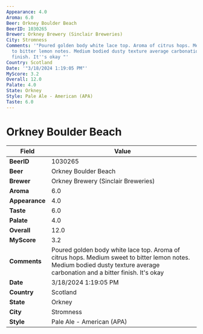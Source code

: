 ```yaml
---
Appearance: 4.0
Aroma: 6.0
Beer: Orkney Boulder Beach
BeerID: 1030265
Brewer: Orkney Brewery (Sinclair Breweries)
City: Stromness
Comments: '"Poured golden body white lace top. Aroma of citrus hops. Medium sweet
  to bitter lemon notes. Medium bodied dusty texture average carbonation and a bitter
  finish. It''s okay "'
Country: Scotland
Date: '"3/18/2024 1:19:05 PM"'
MyScore: 3.2
Overall: 12.0
Palate: 4.0
State: Orkney
Style: Pale Ale - American (APA)
Taste: 6.0
---
```


# Orkney Boulder Beach

| Field         | Value |
|---------------|-------|
| **BeerID** | 1030265 |
| **Beer** | Orkney Boulder Beach |
| **Brewer** | Orkney Brewery (Sinclair Breweries) |
| **Aroma** | 6.0 |
| **Appearance** | 4.0 |
| **Taste** | 6.0 |
| **Palate** | 4.0 |
| **Overall** | 12.0 |
| **MyScore** | 3.2 |
| **Comments** | Poured golden body white lace top. Aroma of citrus hops. Medium sweet to bitter lemon notes. Medium bodied dusty texture average carbonation and a bitter finish. It's okay  |
| **Date** | 3/18/2024 1:19:05 PM |
| **Country** | Scotland |
| **State** | Orkney |
| **City** | Stromness |
| **Style** | Pale Ale - American (APA) |
